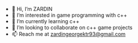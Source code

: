 - 👋 Hi, I’m ZARDIN
- 👀 I’m interested in game programming with c++
- 🌱 I’m currently learning c++
- 💞️ I’m looking to collaborate on c++ game projects
- 📫 Reach me at zardingeorgektr93@gmail.com

<!---
ZARDINGRG93/ZARDINGRG93 is a ✨ special ✨ repository because its `README.md` (this file) appears on your GitHub profile.
You can click the Preview link to take a look at your changes.
--->
